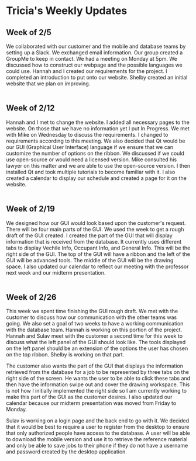 # Tricia's Weekly Updates

## Week of 2/5
We collaborated with our customer and the mobile and database teams by setting up a Slack. We exchanged email information.
Our group created a GroupMe to keep in contact. We had a meeting on Monday at 5pm. We discussed how to construct our webpage
and the possible languages we could use. Hannah and I created our requirements for the project. I completed an introduction
to put onto our website. Shelby created an initial website that we plan on improving.
<br><br>

## Week of 2/12
Hannah and I met to change the website. I added all necessary pages to the website. On those that we have no information yet I put In Progress. We met with Mike on Wednesday to discuss the requirements. I changed to requirements according to this meeting. We also decided that Qt would be our GUI (Graphical User Interface) language if we ensure that we can customize the number of options on the ribbon. We discussed if we could use open-source or would need a licensed version. Mike consulted his lawyer on this matter and we are able to use the open-source version. I then installed Qt and took multiple tutorials to become familiar with it. I also created a calendar to display our schedule and created a page for it on the website.
<br><br>

## Week of 2/19
We designed how our GUI would look based upon the customer's request. There will be four main parts of the GUI. We used the week to get a rough draft of the GUI created. I created the part of the GUI that will display information that is received from the database. It currently uses different tabs to display Vechile Info, Occupant Info, and General Info. This will be the right side of the GUI. The top of the GUI will have a ribbon and the left of the GUI will be advanced tools. The middle of the GUI will be the drawing space. I also updated our calendar to reflect our meeting with the professor next week and our midterm presentation.
<br><br>

## Week of 2/26
This week we spent time finishing the GUI rough draft. We met with the customer to discuss how our communication with the other teams was going. We also set a goal of two weeks to have a working communication with the database team. Hannah is working on this portion of the project. Hannah and Sulav meet with the customer a second time for this week to discuss what the left panel of the GUI should look like. The tools displayed on the left panel should be an extension of the options the user has chosen on the top ribbon. Shelby is working on that part.

The customer also wants the part of the GUI that displays the information retrieved from the database for a job to be represented by three tabs on the right side of the screen. He wants the user to be able to click these tabs and then have the information swipe out and cover the drawing workspace. This is not how I initially implemented the right side so I am currently working to make this part of the GUI as the customer desires. I also updated our calendar because our midterm presentation was moved from Friday to Monday.

Sulav is working on a login page and the back end to go with it. We decided that it would be best to require a user to register from the desktop to ensure that only authorized people have access to the database. A user will be able to download the mobile version and use it to retrieve the reference material and only be able to save jobs to their phone if they do not have a username and password created by the desktop application. 
